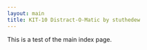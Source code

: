```yaml
---
layout: main
title: KIT-10 Distract-O-Matic by stuthedew
---
```


This is a test of the main index page.
